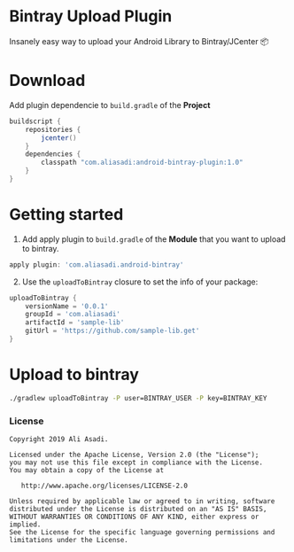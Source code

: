 # Bintray Upload Plugin
Insanely easy way to upload your Android Library to Bintray/JCenter 📦

# Download

 Add plugin dependencie to `build.gradle` of the **Project**
```gradle
buildscript {
    repositories {
        jcenter()
    }
    dependencies {
        classpath "com.aliasadi:android-bintray-plugin:1.0"
    }
}
```

# Getting started

1. Add apply plugin to `build.gradle` of the **Module** that you want to upload to bintray.
```gradle
apply plugin: 'com.aliasadi.android-bintray'
```
2. Use the `uploadToBintray` closure to set the info of your package:
```gradle
uploadToBintray {
    versionName = '0.0.1'
    groupId = 'com.aliasadi'
    artifactId = 'sample-lib'
    gitUrl = 'https://github.com/sample-lib.get'
}

```

# Upload to bintray
```bash
./gradlew uploadToBintray -P user=BINTRAY_USER -P key=BINTRAY_KEY 
```

### License

```
Copyright 2019 Ali Asadi.

Licensed under the Apache License, Version 2.0 (the "License");
you may not use this file except in compliance with the License.
You may obtain a copy of the License at

   http://www.apache.org/licenses/LICENSE-2.0

Unless required by applicable law or agreed to in writing, software
distributed under the License is distributed on an "AS IS" BASIS,
WITHOUT WARRANTIES OR CONDITIONS OF ANY KIND, either express or implied.
See the License for the specific language governing permissions and
limitations under the License.
```
